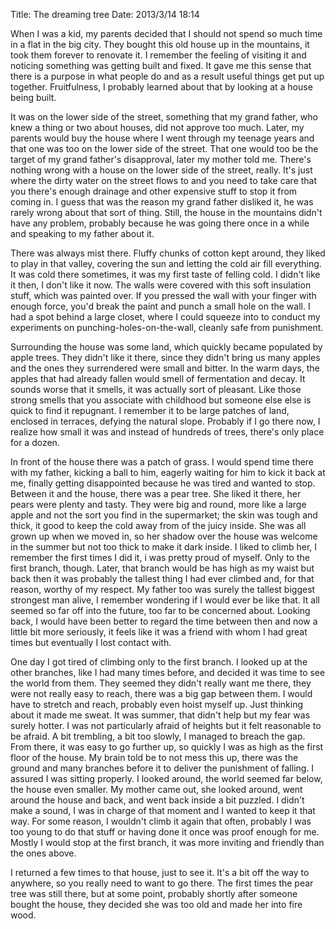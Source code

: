 Title: The dreaming tree
Date: 2013/3/14 18:14


When I was a kid, my parents decided that I should not spend so much time in a flat in the big city. They bought this old house up in the mountains, it took them forever to renovate it. I remember the feeling of visiting it and noticing something was getting built and fixed. It gave me this sense that there is a purpose in what people do and as a result useful things get put up together. Fruitfulness, I probably learned about that by looking at a house being built.

It was on the lower side of the street, something that my grand father, who knew a thing or two about houses, did not approve too much. Later, my parents would buy the house where I went through my teenage years and that one was too on the lower side of the street. That one would too be the target of my grand father's disapproval, later my mother told me. There's nothing wrong with a house on the lower side of the street, really. It's just where the dirty water on the street flows to and you need to take care that you there's enough drainage and other expensive stuff to stop it from coming in. I guess that was the reason my grand father disliked it, he was rarely wrong about that sort of thing. Still, the house in the mountains didn't have any problem, probably because he was going there once in a while and speaking to my father about it.

There was always mist there. Fluffy chunks of cotton kept around, they liked to play in that valley, covering the sun and letting the cold air fill everything. It was cold there sometimes, it was my first taste of felling cold. I didn't like it then, I don't like it now. The walls were covered with this soft insulation stuff, which was painted over. If you pressed the wall with your finger with enough force, you'd break the paint and punch a small hole on the wall. I had a spot behind a large closet, where I could squeeze into to conduct my experiments on punching-holes-on-the-wall, cleanly safe from punishment.

Surrounding the house was some land, which quickly became populated by apple trees. They didn't like it there, since they didn't bring us many apples and the ones they surrendered were small and bitter. In the warm days, the apples that had already fallen would smell of fermentation and decay. It sounds worse that it smells, it was actually sort of pleasant. Like those strong smells that you associate with childhood but someone else else is quick to find it repugnant. I remember it to be large patches of land, enclosed in terraces, defying the natural slope. Probably if I go there now, I realize how small it was and instead of hundreds of trees, there's only place for a dozen.

In front of the house there was a patch of grass. I would spend time there with my father, kicking a ball to him, eagerly waiting for him to kick it back at me, finally getting disappointed because he was tired and wanted to stop. Between it and the house, there was a pear tree. She liked it there, her pears were plenty and tasty. They were big and round, more like a large apple and not the sort you find in the supermarket; the skin was tough and thick, it good to keep the cold away from of the juicy inside. She was all grown up when we moved in, so her shadow over the house was welcome in the summer but not too thick to make it dark inside. I liked to climb her, I remember the first times I did it, i was pretty proud of myself. Only to the first branch, though. Later, that branch would be has high as my waist but back then it was probably the tallest thing I had ever climbed and, for that reason, worthy of my respect. My father too was surely the tallest biggest strongest man alive, I remember wondering if I would ever be like that. It all seemed so far off into the future, too far to be concerned about. Looking back, I would have been better to regard the time between then and now a little bit more seriously, it feels like it was a friend with whom I had great times but eventually I lost contact with.

One day I got tired of climbing only to the first branch. I looked up at the other branches, like I had many times before, and decided it was time to see the world from them. They seemed they didn't really want me there, they were not really easy to reach, there was a big gap between them. I would have to stretch and reach, probably even hoist myself up. Just thinking about it made me sweat. It was summer, that didn't help but my fear was surely hotter. I was not particularly afraid of heights but it felt reasonable to be afraid. A bit trembling, a bit too slowly, I managed to breach the gap. From there, it was easy to go further up, so quickly I was as high as the first floor of the house. My brain told be to not mess this up, there was the ground and many branches before it to deliver the punishment of falling. I assured I was sitting properly. I looked around, the world seemed far below, the house even smaller. My mother came out, she looked around, went around the house and back, and went back inside a bit puzzled. I didn't make a sound, I was in charge of that moment and I wanted to keep it that way. For some reason, I wouldn't climb it again that often, probably I was too young to do that stuff or having done it once was proof enough for me. Mostly I would stop at the first branch, it was more inviting and friendly than the ones above.

I returned a few times to that house, just to see it. It's a bit off the way to anywhere, so you really need to want to go there. The first times the pear tree was still there, but at some point, probably shortly after someone bought the house, they decided she was too old and made her into fire wood.